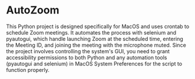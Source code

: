 # AutoZoom
This Python project is designed specifically for MacOS and uses crontab to schedule Zoom meetings. It automates the process with selenium and pyautogui, which handle launching Zoom at the scheduled time, entering the Meeting ID, and joining the meeting with the microphone muted. Since the project involves controlling the system's GUI, you need to grant accessibility permissions to both Python and any automation tools (pyautogui and selenium) in MacOS System Preferences for the script to function properly.
